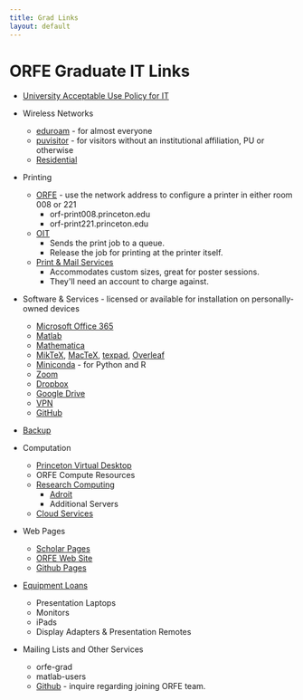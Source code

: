 ```yaml
---
title: Grad Links
layout: default
---
```


# ORFE Graduate IT Links

* [University Acceptable Use Policy for IT][1]
* Wireless Networks
	* [eduroam][4] - for almost everyone
	* [puvisitor][5] - for visitors without an institutional affiliation, PU or otherwise
	* [Residential][34]
* Printing
	* [ORFE][7] - use the network address to configure a printer in either room 008 or 221
		* orf-print008.princeton.edu
		* orf-print221.princeton.edu
	* [OIT][8]
		* Sends the print job to a queue.
		* Release the job for printing at the printer itself.
	* [Print & Mail Services][9]
		* Accommodates custom sizes, great for poster sessions.
		* They'll need an account to charge against.

* Software & Services - licensed or available for installation on personally-owned devices
	* [Microsoft Office 365][10]
	* [Matlab][11]
	* [Mathematica][12]
	* [MikTeX][29], [MacTeX][30], [texpad][31], [Overleaf][32]
	* [Miniconda][33] - for Python and R
	* [Zoom][35]
	* [Dropbox][14]
	* [Google Drive][15]
	* [VPN][16]
	* [GitHub][38]

* [Backup][18]

* Computation
	* [Princeton Virtual Desktop][37]
	* ORFE Compute Resources
	* [Research Computing][19]
		* [Adroit][21]
		* Additional Servers
	* [Cloud Services][36]

* Web Pages
	* [Scholar Pages][24]
	* [ORFE Web Site][25]
	* [Github Pages][28]

* [Equipment Loans][39]
	* Presentation Laptops
	* Monitors
	* iPads
	* Display Adapters & Presentation Remotes
	
* Mailing Lists and Other Services
	* orfe-grad
	* matlab-users
	* [Github][27] - inquire regarding joining ORFE team.

[1]: <https://www.princeton.edu/itpolicy>
[3]: <https://princeton.service-now.com/service?id=kb_article&sys_id=26de00a81be3205041bd6286624bcbb3#section0>
[4]: <https://kb.princeton.edu/KB0010255>
[5]: <https://princeton.service-now.com/service?id=kb_article&sys_id=26de00a81be3205041bd6286624bcbb3#section0>
[7]: <http://orfe.princeton.edu/help/printing>
[8]: <https://kb.princeton.edu/8329>
[9]: <https://printandmail.princeton.edu>
[10]: <https://kb.princeton.edu/9416>
[11]: <https://kb.princeton.edu/KB0011341>
[12]: <https://kb.princeton.edu/KB0011002>
[13]: <mailto:orfehelp@princeton.edu>
[14]: <https://princeton.service-now.com/service?id=sc_cat_item&sys_id=4db8b6b04f99e74cf56c0ad14210c77a>
[15]: <https://kb.princeton.edu/1128>
[16]: <https://www.princeton.edu/vpn>
[17]: <https://get.teamviewer.com/orfehelp>
[18]: <https://princeton.service-now.com/service?id=sc_cat_item&sys_id=91724a974f2ffe8018ddd48e5210c72a>
[19]: <https://www.princeton.edu/researchcomputing>
[20]: <https://www.princeton.edu/researchcomputing/computational-hardware/nobel>
[21]: <https://www.princeton.edu/researchcomputing/computational-hardware/adroit>
[22]: <https://orfe.princeton.edu/help/hardware>
[23]: <https://www.princeton.edu/clusters/cluster-list>
[24]: <https://scholar.princeton.edu>
[25]: <https://orfe.princeton.edu/login>
[27]: <https://www.princeton.edu/researchcomputing/services/github-form-new>
[28]: <https://pages.github.com>
[29]: <https://miktex.org>
[30]: <https://tug.org/mactex>
[31]: <https://www.texpad.com/ios>
[32]: <https://overleaf.com>
[33]: <https://docs.conda.io/en/latest/miniconda.html>
[34]: <https://princeton.service-now.com/service?id=kb_article&sys_id=KB0013096>
[35]: <https://kb.princeton.edu/KB0013476>
[36]: <https://princeton.service-now.com/service?id=sc_cat_item&sys_id=06268c7c1bc444d098d1217e6e4bcb4f>
[37]: <https://kb.princeton.edu/KB0012822>
[38]: <https://forms.rc.princeton.edu/github/>
[39]: <https://princeton.service-now.com/service?id=kb_article&sys_id=6569cd6b1bea94108f8243f4bd4bcbe1>
